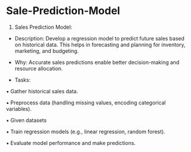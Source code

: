 # Sale-Prediction-Model
1. Sales Prediction Model:
* Description: Develop a regression model to predict future sales based
on historical data. This helps in forecasting and planning for inventory,
marketing, and budgeting.
* Why: Accurate sales predictions enable better decision-making and
resource allocation.

* Tasks:
  
▪ Gather historical sales data.

▪ Preprocess data (handling missing values, encoding categorical
variables).

▪ Given datasets 

▪ Train regression models (e.g., linear regression, random forest).

▪ Evaluate model performance and make predictions.
